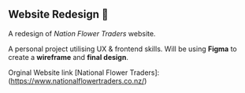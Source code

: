 ## Website Redesign :bouquet:
A redesign of *Nation Flower Traders* website. 

A personal project utilising UX & frontend skills. Will be using __Figma__ to create a __wireframe__ and __final design__.

Orginal Website link [National Flower Traders]: (https://www.nationalflowertraders.co.nz/)
